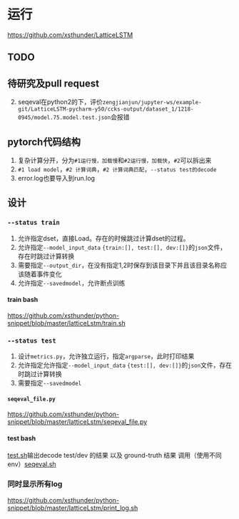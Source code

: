 # 运行

https://github.com/xsthunder/LatticeLSTM

## TODO

## 待研究及pull request

2. seqeval在python2的下，评价`zengjianjun/jupyter-ws/example-git/LatticeLSTM-pycharm-y50/ccks-output/dataset_1/1218-0945/model.75.model.test.json`会报错

## pytorch代码结构

1. 复杂计算分开，分为`#1运行慢，加载慢`和`#2运行慢，加载快`，`#2`可以拆出来
2. `#1 load model`，`#2 计算词典`，`#2 计算词典匹配`，`--status test的decode`
3. error.log也要导入到run.log

## 设计

### `--status train`

1. 允许指定dset，直接Load。存在的时候跳过计算dset的过程。
1. 允许指定`--model_input_data` `{train:[], test:[], dev:[]}`的`json`文件，存在时跳过计算转换
1. 需要指定`--output_dir`，在没有指定1,2时保存到该目录下并且该目录名称应该随着事件变化
1. 允许指定`--savedmodel`，允许断点训练


#### train bash

https://github.com/xsthunder/python-snippet/blob/master/latticeLstm/train.sh

### `--status test`

1. 设计`metrics.py`，允许独立运行，指定`argparse`，此时打印结果
2. 允许指定允许指定`--model_input_data` `{test:[], dev:[]}`的`json`文件，存在时跳过计算转换
3. 需要指定`--savedmodel`

#### `seqeval_file.py`

https://github.com/xsthunder/python-snippet/blob/master/latticeLstm/seqeval_file.py


#### test bash
[test.sh](https://github.com/xsthunder/python-snippet/blob/master/latticeLstm/test.sh)输出decode test/dev 的结果 以及 ground-truth 结果
调用（使用不同env）[seqeval.sh](https://github.com/xsthunder/python-snippet/blob/master/latticeLstm/seqeval_all.sh)

### 同时显示所有log

https://github.com/xsthunder/python-snippet/blob/master/latticeLstm/print_log.sh
